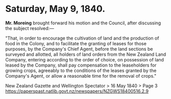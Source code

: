 # Saturday, May 9, 1840.

**Mr. Moreing** brought forward his motion and the Council, after discussing the subject resolved:—

"That, in order to encourage the cultivation of land and the production of food in the Colony, and to facilitate the granting of leases for those purposes, by the Company's Chief Agent, before the land sections be surveyed and allotted, all holders of land orders from the New Zealand Land Company, entering according to the order of choice, on possession of land leased by the Company, shall pay compensation to the leaseholders for growing crops, agreeably to the conditions of the leases granted by the Company's Agent, or allow a reasonable time for the removal of crops."

New Zealand Gazette and Wellington Spectator > 16 May 1840 > Page 3
https://paperspast.natlib.govt.nz/newspapers/NZGWS18400516.2.9